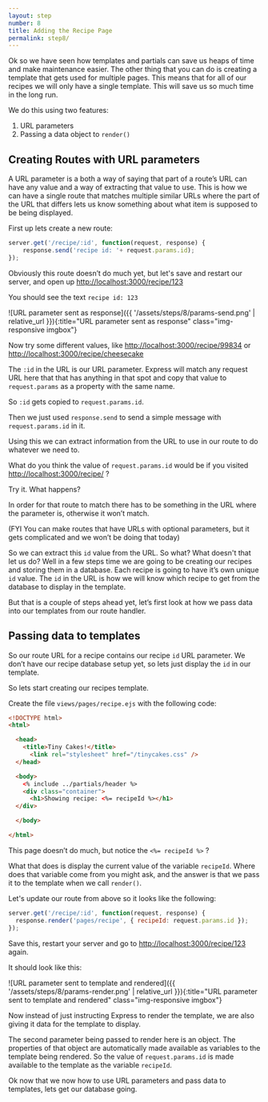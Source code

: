 ```yaml
---
layout: step
number: 8
title: Adding the Recipe Page
permalink: step8/
---
```


Ok so we have seen how templates and partials can save us heaps of time and make maintenance easier.   The other thing that you can do is creating a template that gets used for multiple pages. This means that for all of our recipes we will only have a single template.  This will save us so much time in the long run.

We do this using two features:

1. URL parameters
2. Passing a data object to `render()` 

## Creating Routes with URL parameters

A URL parameter is a both a way of saying that part of a route’s URL can have any value and a way of extracting that value to use.  This is how we can have a single route that matches multiple similar URLs where the part of the URL that differs lets us know something about what item is supposed to be being displayed.  

First up lets create a new route:

```javascript
server.get('/recipe/:id', function(request, response) {
	response.send('recipe id: '+ request.params.id); 
});
```

Obviously this route doesn’t do much yet, but let's save and restart our server,
and open up <http://localhost:3000/recipe/123>

You should see the text `recipe id: 123`

![URL parameter sent as response]({{ '/assets/steps/8/params-send.png' | relative_url }}){:title="URL parameter sent as response" class="img-responsive imgbox"}


Now try some different values, like <http://localhost:3000/recipe/99834> or 
<http://localhost:3000/recipe/cheesecake>

The `:id` in the URL is our URL parameter.  Express will match any request URL here that that has anything in that spot and copy that value to `request.params` as a property with the same name.  

So `:id` gets copied to `request.params.id`.

Then we just used `response.send` to send a simple message with `request.params.id` in it.

Using this we can extract information from the URL to use in our route to do whatever we need to.

What do you think the value of `request.params.id` would be if you visited <http://localhost:3000/recipe/> ?  

Try it.  What happens?

In order for that route to match there has to be something in the URL where the parameter is, otherwise it won’t match.

(FYI You can make routes that have URLs with optional parameters, but it gets complicated and we won’t be doing that today)

So we can extract this `id` value from the URL.  So what?  What doesn't that let us do?  Well in a few steps time we are going to be creating our recipes and storing them in a database.  Each recipe is going to have it’s own unique `id` value.  The `id` in the URL is how we will know which recipe to get from the database to display in the template.  

But that is a couple of steps ahead yet, let’s first look at how we pass data into our templates from our route handler.

## Passing data to templates

So our route URL for a recipe contains our recipe `id` URL parameter.  We don’t have our recipe database setup yet, so lets just display the `id` in our template.

So lets start creating our recipes template.

Create the file `views/pages/recipe.ejs` with the following code:

```html
<!DOCTYPE html>
<html>

  <head>
    <title>Tiny Cakes!</title>
      <link rel="stylesheet" href="/tinycakes.css" />
  </head>

  <body>
    <% include ../partials/header %>
    <div class="container">
      <h1>Showing recipe: <%= recipeId %></h1>
  </div>

  </body>

</html>
```

This page doesn’t do much, but notice the `<%= recipeId %>` ?  

What that does is display the current value of the variable `recipeId`.  Where does that variable come from you might ask, and the answer is that we pass it to the template when we call `render()`.

Let's update our route from above so it looks like the following:

```javascript
server.get('/recipe/:id', function(request, response) {
  response.render('pages/recipe', { recipeId: request.params.id });
});
```

Save this, restart your server and go to <http://localhost:3000/recipe/123> again.

It should look like this:

![URL parameter sent to template and rendered]({{ '/assets/steps/8/params-render.png' | relative_url }}){:title="URL parameter sent to template and rendered" class="img-responsive imgbox"}


Now instead of just instructing Express to render the template, we are also giving it data for the template to display.

The second parameter being passed to render here is an object.  The properties of that object are automatically made available as variables to the template being rendered.  So the value of `request.params.id` is made available to the template as the variable `recipeId`.

Ok now that we now how to use URL parameters and pass data to templates, lets get our database going.
